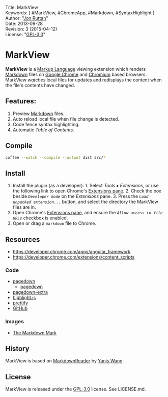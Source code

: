 Title:    MarkView  
Keywords: [ #MarkView, #ChromeApp, #Markdown, #SyntaxHighlight ]  
Author:   "[Jon Ruttan](jonruttan@gmail.com)"  
Date:     2013-09-28  
Revision: 3 (2015-04-12)  
License:  "[GPL-3.0](http://www.gnu.org/licenses/gpl-3.0-standalone.html)"  

# MarkView

**MarkView** is a [Markup Language] viewing extension which renders [Markdown] files on [Google Chrome] and [Chromium] based browsers. MarkView *watches* local files for updates and redisplays the content when the file's contents have changed.

[Markup Language]: http://en.wikipedia.org/wiki/Markup_language
[Markdown]: http://daringfireball.net/projects/markdown/
[Google]: http://www.google.com
[Google Chrome]: https://www.google.com/intl/en/chrome/browser/
[Chromium]: http://www.chromium.org/Home

## Features:

  1. Preview [Markdown] files.
  2. Auto reload local file when file change is detected.
  3. Code fence syntax highlighting.
  4. Automatic *Table of Contents*.

## Compile

```bash
coffee --watch --compile --output dist src/*
```

## Install

  1. Install the plugin (as a developer): 
  	1. Select *Tools ▸ Extensions*, or use the following link to open Chrome's [Extensions pane](chrome://extensions/).
  	2. Check the box beside *`Developer mode`* on the *Extensions* pane.
  	3. Press the *`Load unpacked extension...`* button, and select the directory the MarkView files are in.
  2. Open Chrome's [Extensions pane](chrome://extensions/), and ensure the *`Allow access to file URLs`* checkbox is enabled.
  3. Open or drag a `markdown` file to Chrome.

## Resources

  - <https://developer.chrome.com/apps/angular_framework>
  - <https://developer.chrome.com/extensions/content_scripts>

### Code

  - [pagedown](https://github.com/jonruttan/pagedown)
    - [pagedown](https://code.google.com/p/pagedown/)
  - [pagedown-extra](https://github.com/jmcmanus/pagedown-extra)
  - [highlight.js](http://softwaremaniacs.org/soft/highlight/en/)
  - [prettify](http://code.google.com/p/google-code-prettify/)
  - [GitHub](https://github.com/)

### Images

- [The Markdown Mark](http://dcurt.is/the-markdown-mark)

## History

MarkView is based on [MarkdownReader](https://chrome.google.com/webstore/detail/markdown-reader/gpoigdifkoadgajcincpilkjmejcaanc) by [Yanis Wang](yanis.wang@gmail.com).

## License

MarkView is released under the [GPL-3.0](http://www.gnu.org/licenses/gpl-3.0-standalone.html) license. See LICENSE.md.
